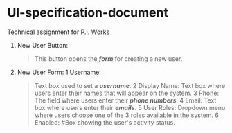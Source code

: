 # UI-specification-document
Technical assignment for P.I. Works

1. New User Button:
   >This button opens the ***form*** for creating a new user.
2. New User Form:
   1 Username:
      >Text box used to set a ***username***.
   2 Display Name:
      >Text box where users enter their names that will appear on the system.
   3 Phone:
      >The field where users enter their ***phone numbers***.
   4 Email:
      >Text box where users enter their ***emails***.
   5 User Roles:
      >Dropdown menu where users choose one of the 3 roles available in the system.
   6 Enabled:
       #Box showing the user's activity status.
   
